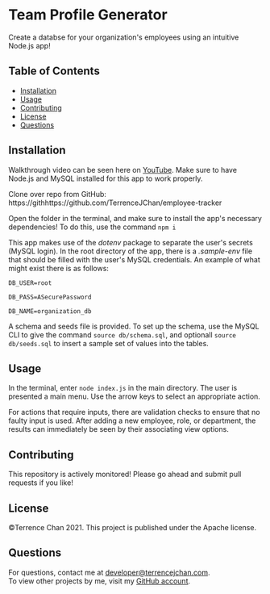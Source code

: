 # Team Profile Generator
Create a databse for your organization's employees using an intuitive Node.js app!
## Table of Contents
* [Installation](#installation)
* [Usage](#usage)
* [Contributing](#contributing)
* [License](#license)
* [Questions](#questions)
## Installation
Walkthrough video can be seen here on [YouTube](https://youtu.be/vf7SPVs0uHw). Make sure to have Node.js and MySQL installed for this app to work properly.  
  
Clone over repo from GitHub: https://githhttps://github.com/TerrenceJChan/employee-tracker  
  
Open the folder in the terminal, and make sure to install the app's necessary dependencies! To do this, use the command `npm i`  

This app makes use of the _dotenv_ package to separate the user's secrets (MySQL login). In the root directory of the app, there is a _.sample-env_ file that should be filled with the user's MySQL credentials. An example of what might exist there is as follows:  

```
DB_USER=root

DB_PASS=ASecurePassword

DB_NAME=organization_db
```

A schema and seeds file is provided. To set up the schema, use the MySQL CLI to give the command `source db/schema.sql`, and optionall `source db/seeds.sql` to insert a sample set of values into the tables.
## Usage
In the terminal, enter `node index.js` in the main directory. The user is presented a main menu. Use the arrow keys to select an appropriate action.  

For actions that require inputs, there are validation checks to ensure that no faulty input is used. After adding a new employee, role, or department, the results can immediately be seen by their associating view options.
## Contributing
This repository is actively monitored! Please go ahead and submit pull requests if you like!
## License
©Terrence Chan 2021. This project is published under the Apache license.
## Questions
For questions, contact me at developer@terrencejchan.com.  
To view other projects by me, visit my [GitHub account](https://github.com/TerrenceJChan).
